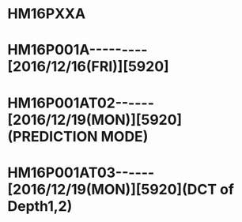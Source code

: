 # HM16PXXA
# HM16P001A---------[2016/12/16(FRI)][5920]
# HM16P001AT02------[2016/12/19(MON)][5920](PREDICTION MODE)
# HM16P001AT03------[2016/12/19(MON)][5920](DCT of Depth1,2)
